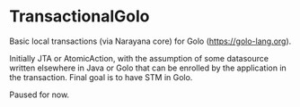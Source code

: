 TransactionalGolo
=================

Basic local transactions (via Narayana core) for Golo (https://golo-lang.org).

Initially JTA or AtomicAction, with the assumption of some datasource written elsewhere in Java or Golo that can be enrolled by the application in the transaction. Final goal is to have STM in Golo.

Paused for now.

